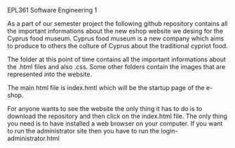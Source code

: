 EPL361 Software Engineering 1

As a part of our semester project the following github repository contains all the important informations about the new eshop website we desing for the Cyprus food museum. Cyprus food museum is a new company which aims to produce to others the colture of Cyprus about the traditional cypriot food.

The folder at this point of time contains all the important informations about the .html files and also .css. Some other folders contain the images that are represented into the website.

The main html file is index.hmtl which will be the startup page of the e-shop.

For anyone wants to see the website the only thing it has to do is to download the repository and then click on the index.html file.
The only thing you need is to have installed a web browser on your computer.
If you want to run the administrator site then you have to run the login-administrator.html

